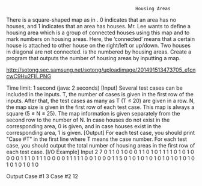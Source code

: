                                                    Housing Areas
  
  There is a square-shaped map as in . 0 indicates that an area has no houses, and 1 indicates that an area has houses.
Mr. Lee wants to define a housing area which is a group of connected houses using this map and to mark numbers on housing areas. Here, the ‘connected’ means that a certain house is attached to other house on the right/left or up/down. Two houses in diagonal are not connected.
is the numbered by housing areas. Create a program that outputs the number of housing areas by inputting a map.

http://sotong.sec.samsung.net/sotong/uploadimage/201491513473705_e1cncwC9Hu2FII..PNG

Time limit: 1 second (java: 2 seconds)
[Input]
Several test cases can be included in the inputs. T, the number of cases is given in the first row of the inputs. After that, the test cases as many as T (T ≤ 20) are given in a row. 
N, the map size is given in the first row of each test case. This map is always a square (5 ≤ N ≤ 25). 
The map information is given separately from the second row to the number of N. In case houses do not exist in the corresponding area, 0 is given, and in case houses exist in the corresponding area, 1 is given. 
[Output]
For each test case, you should print "Case #T" in the first line where T means the case number. For each test case, you should output the total number of housing areas in the first row of each test case.
[I/O Example] 
Input
2
7
0 1 1 0 1 0 0
0 1 1 0 1 0 1
1 1 1 0 1 0 1
0 0 0 0 1 1 1
0 1 1 1 0 0 0
0 1 1 1 1 1 0
0 1 0 0 0 1 1
5
0 1 0 1 0
1 0 1 0 1
0 1 0 1 0
1 0 1 0 1
0 1 0 1 0

Output
Case #1
3
Case #2
12


